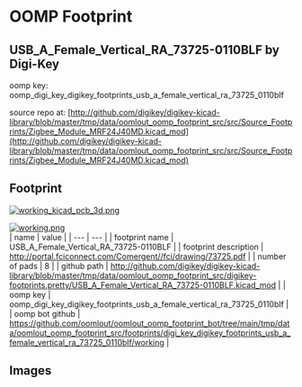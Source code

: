 # OOMP Footprint  
## USB_A_Female_Vertical_RA_73725-0110BLF  by Digi-Key  
  
oomp key: oomp_digi_key_digikey_footprints_usb_a_female_vertical_ra_73725_0110blf  
  
source repo at: [http://github.com/digikey/digikey-kicad-library/blob/master/tmp/data/oomlout_oomp_footprint_src/src/Source_Footprints/Zigbee_Module_MRF24J40MD.kicad_mod](http://github.com/digikey/digikey-kicad-library/blob/master/tmp/data/oomlout_oomp_footprint_src/src/Source_Footprints/Zigbee_Module_MRF24J40MD.kicad_mod)  
## Footprint  
  
[![working_kicad_pcb_3d.png](working_kicad_pcb_3d_600.png)](working_kicad_pcb_3d.png)  
  
[![working.png](working_600.png)](working.png)  
| name | value | 
| --- | --- | 
| footprint name | USB_A_Female_Vertical_RA_73725-0110BLF | 
| footprint description | http://portal.fciconnect.com/Comergent//fci/drawing/73725.pdf | 
| number of pads | 8 | 
| github path | http://github.com/digikey/digikey-kicad-library/blob/master/tmp/data/oomlout_oomp_footprint_src/digikey-footprints.pretty/USB_A_Female_Vertical_RA_73725-0110BLF.kicad_mod | 
| oomp key | oomp_digi_key_digikey_footprints_usb_a_female_vertical_ra_73725_0110blf | 
| oomp bot github | https://github.com/oomlout/oomlout_oomp_footprint_bot/tree/main/tmp/data/oomlout_oomp_footprint_src/footprints/digi_key_digikey_footprints_usb_a_female_vertical_ra_73725_0110blf/working | 
## Images  
